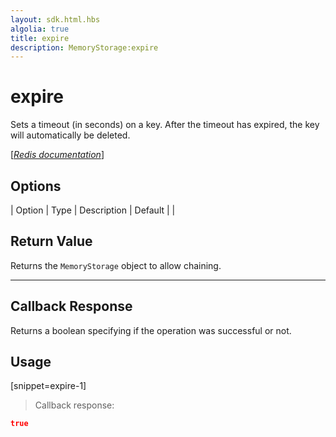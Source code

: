 ```yaml
---
layout: sdk.html.hbs
algolia: true
title: expire
description: MemoryStorage:expire
---
```


  

# expire
Sets a timeout (in seconds) on a key. After the timeout has expired, the key will automatically be deleted.

[[_Redis documentation_]](https://redis.io/commands/expire)


## Options

| Option | Type | Description | Default |
|
## Return Value

Returns the `MemoryStorage` object to allow chaining.

---

## Callback Response

Returns a boolean specifying if the operation was successful or not.

## Usage

[snippet=expire-1]
> Callback response:

```json
true
```